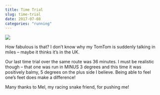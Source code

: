 ```yaml
---
title: Time Trial
slug: time-trial
date: 2017-07-08
categories: "running"
---
```


<p><img src="https://res.cloudinary.com/dy6grlu8z/image/upload/v1558841636/mnh6ydtavxhb4yv7fyep.png"/></p>
<p>How fabulous is that? I don’t know why my TomTom is suddenly talking in miles – maybe it thinks it’s in the UK.</p>
<p>Our last time trial over the same route was 36 minutes. I must be realistic though – that one was run in MINUS 3 degrees and this time it was positively balmy, 5 degrees on the plus side I believe. Being able to feel one’s feet does make a difference!</p>
<p>Many thanks to Mel, my racing snake friend, for pushing me!</p>







